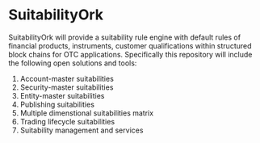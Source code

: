 # SuitabilityOrk
SuitabilityOrk will provide a suitability rule engine with default rules of financial products, instruments, customer qualifications within structured block chains for OTC applications. Specifically this repository will include the following open solutions and tools:
1. Account-master suitabilities
2. Security-master suitabilities
3. Entity-master suitabilities
4. Publishing suitabilities
5. Multiple dimenstional suitabilities matrix
6. Trading lifecycle suitabilities
7. Suitability management and services
